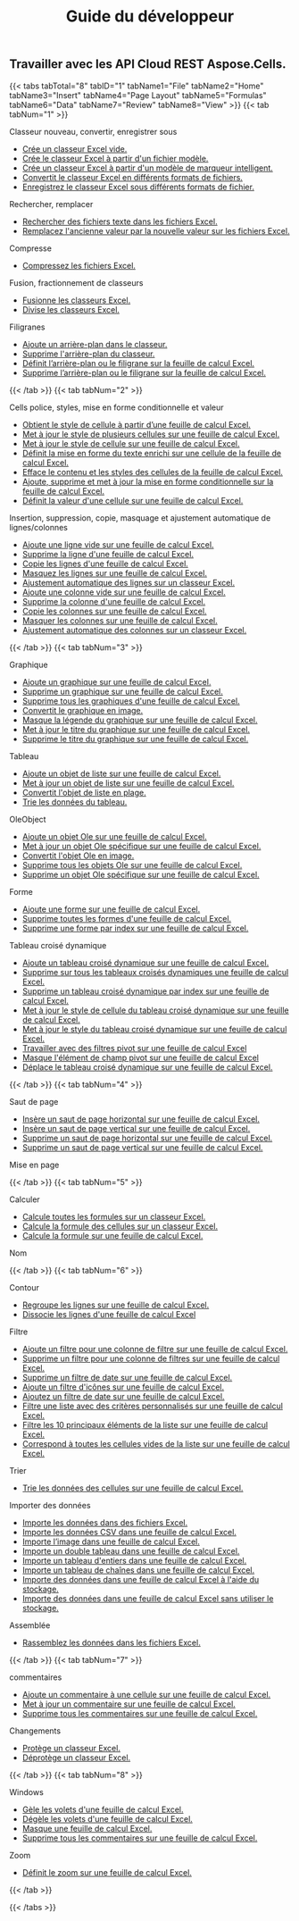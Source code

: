 ﻿---
title: Guide du développeur
second_title: Aspose.Cells Cloud Documen
type: docs
url: /fr/developer-guide/
aliases: [/developer-guide/v3.0/,/developer-guide-v3.0/]
keywords: How to use Aspose.Cells Cloud REST APIs. Office Excel 2013,  Office Excel 2016,  Office Excel 2019，office Excel 365
description: Ce guide du développeur décrit des scénarios pratiques et des conseils pour vous aider à utiliser des fonctionnalités spécifiques du Aspose.Cells for .NET, à obtenir une certaine apparence de document Excel ou à rendre possible un cas d'utilisation.
weight: 20
kwords: Excel, Office Cloud, REST API, feuille de calcul, PDF, CSV, Json, Markdwon, Guide du développeur
---
## Travailler avec les API Cloud REST Aspose.Cells.

{{< tabs tabTotal="8" tabID="1" tabName1="File" tabName2="Home" tabName3="Insert" tabName4="Page Layout" tabName5="Formulas" tabName6="Data" tabName7="Review" tabName8="View" >}}
{{< tab tabNum="1" >}}
<div class="row">
    <div class="col-md-6">
        <p>Classeur nouveau, convertir, enregistrer sous</p>
        <ul>
            <li><a href="/cells/fr/create-an-empty-excel-workbook/">Crée un classeur Excel vide.</a></li>
            <li><a href="/cells/fr/create-excel-workbook-from-a-template-file/">Crée le classeur Excel à partir d'un fichier modèle.</a></li>
            <li><a href="/cells/fr/create-excel-workbook-from-a-smartmarker-template/">Crée un classeur Excel à partir d'un modèle de marqueur intelligent.</a></li>
            <li><a href="/cells/fr/convert/">Convertit le classeur Excel en différents formats de fichiers.</a></li>
            <li><a href="/cells/fr/saveas-other-formats/">Enregistrez le classeur Excel sous différents formats de fichier.</a></li>
        </ul>
        <p>Rechercher, remplacer</p>
        <ul>
            <li><a href="/cells/fr/search/">Rechercher des fichiers texte dans les fichiers Excel.</a></li>
            <li><a href="/cells/fr/replace/">Remplacez l'ancienne valeur par la nouvelle valeur sur les fichiers Excel.</a></li>
        </ul>
        <p>Compresse</p>
        <ul>
            <li><a href="/cells/fr/compress/">Compressez les fichiers Excel.</a></li>
        </ul>
    </div>
    <div class="col-md-6">
        <p>Fusion, fractionnement de classeurs</p>
        <ul>
            <li><a href="/cells/fr/merge/">Fusionne les classeurs Excel.</a></li>
            <li><a href="/cells/fr/split/">Divise les classeurs Excel.</a></li>
        </ul>
        <p>Filigranes</p>
        <ul>
            <li><a href="/cells/fr/add-background-in-workbook/">Ajoute un arrière-plan dans le classeur.</a></li>
            <li><a href="/cells/fr/delete-background-in-workbook/">Supprime l'arrière-plan du classeur.</a></li>
            <li><a href="/cells/fr/set-background-or-watermark-for-excel-worksheet/">Définit l’arrière-plan ou le filigrane sur la feuille de calcul Excel.</a></li>
            <li><a href="/cells/fr/delete-background-or-watermark-of-excel-worksheet/">Supprime l’arrière-plan ou le filigrane sur la feuille de calcul Excel.</a></li>
        </ul>
    </div>
</div>
{{< /tab >}}
{{< tab tabNum="2" >}}
<div class="row">
    <div class="col-md-6">
        <p>Cells police, styles, mise en forme conditionnelle et valeur</p>
        <ul>
            <li><a href="/cells/fr/get-cell-style-from-a-worksheet/">Obtient le style de cellule à partir d’une feuille de calcul Excel.</a></li>
            <li><a href="/cells/fr/update-multiple-cells-style/">Met à jour le style de plusieurs cellules sur une feuille de calcul Excel.</a></li>
            <li><a href="/cells/fr/change-cell-style-in-excel-worksheet/">Met à jour le style de cellule sur une feuille de calcul Excel.</a></li>
            <li><a href="/cells/fr/apply-rich-text-formatting-to-a-cell/">Définit la mise en forme du texte enrichi sur une cellule de la feuille de calcul Excel.</a></li>
            <li><a href="/cells/fr/clear-contents-and-styles-of-cells-in-excel-worksheet/">Efface le contenu et les styles des cellules de la feuille de calcul Excel.</a></li>
            <li><a href="/cells/fr/working-with-conditional-formatting/">Ajoute, supprime et met à jour la mise en forme conditionnelle sur la feuille de calcul Excel.</a></li>
            <li><a href="/cells/fr/set-value-of-a-cell-in-a-worksheet/">Définit la valeur d'une cellule sur une feuille de calcul Excel.</a></li>
        </ul>
    </div>
    <div class="col-md-6">
        <p>Insertion, suppression, copie, masquage et ajustement automatique de lignes/colonnes</p>
        <ul>
            <li><a href="/cells/fr/add-an-empty-row-in-a-worksheet/">Ajoute une ligne vide sur une feuille de calcul Excel.</a></li>
            <li><a href="/cells/fr/delete-row-from-a-worksheet/">Supprime la ligne d'une feuille de calcul Excel.</a></li>
            <li><a href="/cells/fr/copy-rows-in-excel-worksheet/">Copie les lignes d'une feuille de calcul Excel.</a></li>
            <li><a href="/cells/fr/hide-rows-in-excel-worksheet/">Masquez les lignes sur une feuille de calcul Excel.</a></li>
            <li><a href="/cells/fr/auto-fit-rows-in-excel-workbooks/">Ajustement automatique des lignes sur un classeur Excel.</a></li>
            <li><a href="/cells/fr/columns/add/">Ajoute une colonne vide sur une feuille de calcul Excel.</a></li>
            <li><a href="/cells/fr/columns/delete/">Supprime la colonne d'une feuille de calcul Excel.</a></li>
            <li><a href="/cells/fr/columns/copy/">Copie les colonnes sur une feuille de calcul Excel.</a></li>
            <li><a href="/cells/fr/columns/hide/">Masquer les colonnes sur une feuille de calcul Excel.</a></li>
            <li><a href="/cells/fr/columns/autofit/">Ajustement automatique des colonnes sur un classeur Excel.</a></li>
        </ul>
    </div>
</div>
{{< /tab >}}
{{< tab tabNum="3" >}}
<div class="row">
    <div class="col-md-6">
        <p>Graphique</p>
        <ul>
            <li><a href="/cells/fr/add-a-chart-in-a-worksheet/">Ajoute un graphique sur une feuille de calcul Excel.</a></li>
            <li><a href="/cells/fr/delete-a-chart-from-a-worksheet/">Supprime un graphique sur une feuille de calcul Excel.</a></li>
            <li><a href="/cells/fr/delete-all-charts-from-a-worksheet/">Supprime tous les graphiques d'une feuille de calcul Excel.</a></li>
            <li><a href="/cells/fr/convert-chart-to-image/">Convertit le graphique en image.</a></li>
            <li><a href="/cells/fr/hide-chart-legend-in-a-worksheet/">Masque la légende du graphique sur une feuille de calcul Excel.</a></li>
            <li><a href="/cells/fr/update-chart-title-in-excel-worksheet/">Met à jour le titre du graphique sur une feuille de calcul Excel.</a></li>
            <li><a href="/cells/fr/delete-chart-title-in-a-worksheet/">Supprime le titre du graphique sur une feuille de calcul Excel.</a></li>
        </ul>
        <p>Tableau</p>
        <ul>
            <li><a href="/cells/fr/add-a-list-object-or-table-inside-the-worksheet/">Ajoute un objet de liste sur une feuille de calcul Excel.</a></li>
            <li><a href="/cells/fr/update-a-list-object-or-table-inside-the-worksheet/">Met à jour un objet de liste sur une feuille de calcul Excel.</a></li>
            <li><a href="/cells/fr/convert-list-object-or-table-to-range/">Convertit l'objet de liste en plage.</a></li>
            <li><a href="/cells/fr/sort-table-data/">Trie les données du tableau.</a></li>
        </ul>
        <p>OleObject</p>
        <ul>
            <li><a href="/cells/fr/add-oleobject-to-excel-worksheet/">Ajoute un objet Ole sur une feuille de calcul Excel.</a></li>
            <li><a href="/cells/fr/update-a-specific-oleobject-from-excel-worksheet/">Met à jour un objet Ole spécifique sur une feuille de calcul Excel.</a></li>
            <li><a href="/cells/fr/convert-oleobject-to-image/">Convertit l'objet Ole en image.</a></li>
            <li><a href="/cells/fr/delete-all-oleobjects-from-excel-worksheet/">Supprime tous les objets Ole sur une feuille de calcul Excel.</a></li>
            <li><a href="/cells/fr/delete-a-specific-oleobject-from-excel-worksheet/">Supprime un objet Ole spécifique sur une feuille de calcul Excel.</a></li>
        </ul>
    </div>
    <div class="col-md-6">
        <p>Forme</p>
        <ul>
            <li><a href="/cells/fr/add-a-shape-inside-the-worksheet/">Ajoute une forme sur une feuille de calcul Excel.</a></li>
            <li><a href="/cells/fr/delete-all-shapes-inside-the-worksheet/">Supprime toutes les formes d'une feuille de calcul Excel.</a></li>
            <li><a href="/cells/fr/delete-a-shape-by-index-inside-the-worksheet/">Supprime une forme par index sur une feuille de calcul Excel.</a></li>
        </ul>
        <p>Tableau croisé dynamique</p>
        <ul>
            <li><a href="/cells/fr/add-a-pivot-table-in-a-worksheet/">Ajoute un tableau croisé dynamique sur une feuille de calcul Excel.</a></li>
            <li><a href="/cells/fr/delete-worksheet-pivot-tables/">Supprime sur tous les tableaux croisés dynamiques une feuille de calcul Excel.</a></li>
            <li><a href="/cells/fr/delete-worksheet-pivot-table-by-index/">Supprime un tableau croisé dynamique par index sur une feuille de calcul Excel.</a></li>
            <li><a href="/cells/fr/update-cell-style-for-pivot-table/">Met à jour le style de cellule du tableau croisé dynamique sur une feuille de calcul Excel.</a></li>
            <li><a href="/cells/fr/update-style-for-pivot-table/">Met à jour le style du tableau croisé dynamique sur une feuille de calcul Excel.</a></li>
            <li><a href="/cells/fr/working-with-pivot-filters/">Travailler avec des filtres pivot sur une feuille de calcul Excel</a></li>
            <li><a href="/cells/fr/hide-pivot-field-item/">Masque l'élément de champ pivot sur une feuille de calcul Excel</a></li>
            <li><a href="/cells/fr/move-pivot-table/">Déplace le tableau croisé dynamique sur une feuille de calcul Excel.</a></li>
        </ul>
    </div>
</div>
{{< /tab >}}
{{< tab tabNum="4" >}}
<div class="row">
    <div class="col-md-6">
        <p>Saut de page</p>
        <ul>
            <li><a href="/cells/fr/insert-horizontal-page-break-inside-worksheet/">Insère un saut de page horizontal sur une feuille de calcul Excel.</a></li>
            <li><a href="/cells/fr/insert-vertical-page-break-inside-worksheet/">Insère un saut de page vertical sur une feuille de calcul Excel.</a></li>
            <li><a href="/cells/fr/delete-horizontal-page-break-inside-worksheet/">Supprime un saut de page horizontal sur une feuille de calcul Excel.</a></li>
            <li><a href="/cells/fr/delete-vertical-page-break-inside-worksheet/">Supprime un saut de page vertical sur une feuille de calcul Excel.</a></li>
        </ul>
    </div>
    <div class="col-md-6">
        <p>Mise en page</p>
        <ul>
        </ul>
    </div>
</div>
{{< /tab >}}
{{< tab tabNum="5" >}}
<div class="row">
    <div class="col-md-6">
        <p>Calculer</p>
        <ul>
            <li><a href="/cells/fr/calculate-all-formulas-in-a-workbook/">Calcule toutes les formules sur un classeur Excel.</a></li>
            <li><a href="/cells/fr/calculate-cells-formula/">Calcule la formule des cellules sur un classeur Excel.</a></li>
            <li><a href="/cells/fr/calculate-formula-in-a-worksheet/">Calcule la formule sur une feuille de calcul Excel.</a></li>
        </ul>
    </div>
    <div class="col-md-6">
        <p>Nom</p>
        <ul>
        </ul>
    </div>
</div>
{{< /tab >}}
{{< tab tabNum="6" >}}
<div class="row">
    <div class="col-md-6">
        <p>Contour</p>
        <ul>
            <li><a href="/cells/fr/group-rows-in-excel-worksheet/">Regroupe les lignes sur une feuille de calcul Excel.</a></li>
            <li><a href="/cells/fr/ungroup-rows-in-excel-worksheet/">Dissocie les lignes d'une feuille de calcul Excel</a></li>
        </ul>
        <p>Filtre</p>
        <ul>
            <li><a href="/cells/fr/add-a-filter-for-a-filter-column/">Ajoute un filtre pour une colonne de filtre sur une feuille de calcul Excel.</a></li>
            <li><a href="/cells/fr/delete-a-filter-for-a-filter-column/">Supprime un filtre pour une colonne de filtres sur une feuille de calcul Excel.</a></li>
            <li><a href="/cells/fr/remove-a-date-filter/">Supprime un filtre de date sur une feuille de calcul Excel.</a></li>
            <li><a href="/cells/fr/add-an-icon-filter/">Ajoute un filtre d'icônes sur une feuille de calcul Excel.</a></li>
            <li><a href="/cells/fr/add-date-filter-in-a-worksheet/">Ajoutez un filtre de date sur une feuille de calcul Excel.</a></li>
            <li><a href="/cells/fr/filter-data-by-using-an-autofilter/">Filtre une liste avec des critères personnalisés sur une feuille de calcul Excel.</a></li>
            <li><a href="/cells/fr/filter-the-top-10-items-in-the-list/">Filtre les 10 principaux éléments de la liste sur une feuille de calcul Excel.</a></li>
            <li><a href="/cells/fr/match-all-blank-cells-in-the-list/">Correspond à toutes les cellules vides de la liste sur une feuille de calcul Excel.</a></li>
        </ul>
            <p>Trier</p>
        <ul>
            <li><a href="/cells/fr/sort-worksheet-data/">Trie les données des cellules sur une feuille de calcul Excel.</a></li>
        </ul>
    </div>
    <div class="col-md-6">
        <p>Importer des données</p>
        <ul>
            <li><a href="/cells/fr/import/">Importe les données dans des fichiers Excel.</a></li>
            <li><a href="/cells/fr/import-csv-data-into-worksheet/">Importe les données CSV dans une feuille de calcul Excel.</a></li>
            <li><a href="/cells/fr/import/picture/">Importe l’image dans une feuille de calcul Excel.</a></li>
            <li><a href="/cells/fr/import/double-array/">Importe un double tableau dans une feuille de calcul Excel.</a></li>
            <li><a href="/cells/fr/import/integer-array/">Importe un tableau d'entiers dans une feuille de calcul Excel.</a></li>
            <li><a href="/cells/fr/import/string-array/">Importe un tableau de chaînes dans une feuille de calcul Excel.</a></li>
            <li><a href="/cells/fr/import/with-using-storage/">Importe des données dans une feuille de calcul Excel à l'aide du stockage.</a></li>
            <li><a href="/cells/fr/import/without-using-storage/">Importe des données dans une feuille de calcul Excel sans utiliser le stockage.</a></li>
        </ul>
        <p>Assemblée</p>
        <ul>
            <li><a href="/cells/fr/assembly/">Rassemblez les données dans les fichiers Excel.</a></li>
        </ul>
    </div>
</div>
{{< /tab >}}
{{< tab tabNum="7" >}}
<div class="row">
    <div class="col-md-6">
        <p>commentaires</p>
        <ul>
            <li><a href="/cells/fr/add-a-comment-to-a-cell-in-a-worksheet/">Ajoute un commentaire à une cellule sur une feuille de calcul Excel.</a></li>
            <li><a href="/cells/fr/update-a-comment-in-excel-workbook/">Met à jour un commentaire sur une feuille de calcul Excel.</a></li>
            <li><a href="/cells/fr/delete-all-comments-in-a-worksheet/">Supprime tous les commentaires sur une feuille de calcul Excel.</a></li>
        </ul>
    </div>
    <div class="col-md-6">
        <p>Changements</p>
        <ul>
            <li><a href="/cells/fr/protect-excel-workbooks/">Protège un classeur Excel.</a></li>
            <li><a href="/cells/fr/unprotect-excel-workbooks/">Déprotège un classeur Excel.</a></li>
        </ul>
    </div>
</div>
{{< /tab >}}
{{< tab tabNum="8" >}}
<div class="row">
    <div class="col-md-6">
        <p>Windows</p>
        <ul>
            <li><a href="/cells/fr/freeze-panes-in-excel-worksheet/">Gèle les volets d'une feuille de calcul Excel.</a></li>
            <li><a href="/cells/fr/unfreeze-panes-in-excel-worksheet/">Dégèle les volets d'une feuille de calcul Excel.</a></li>
            <li><a href="/cells/fr/hide-excel-worksheets/">Masque une feuille de calcul Excel.</a></li>
            <li><a href="/cells/fr/unhide-excel-worksheets/">Supprime tous les commentaires sur une feuille de calcul Excel.</a></li>
        </ul>
    </div>
    <div class="col-md-6">
        <p>Zoom</p>
        <ul>
            <li><a href="/cells/fr/set-zoom-in-excel-worksheet/">Définit le zoom sur une feuille de calcul Excel.</a></li>
        </ul>
    </div>
</div>
{{< /tab >}}

{{< /tabs >}}

